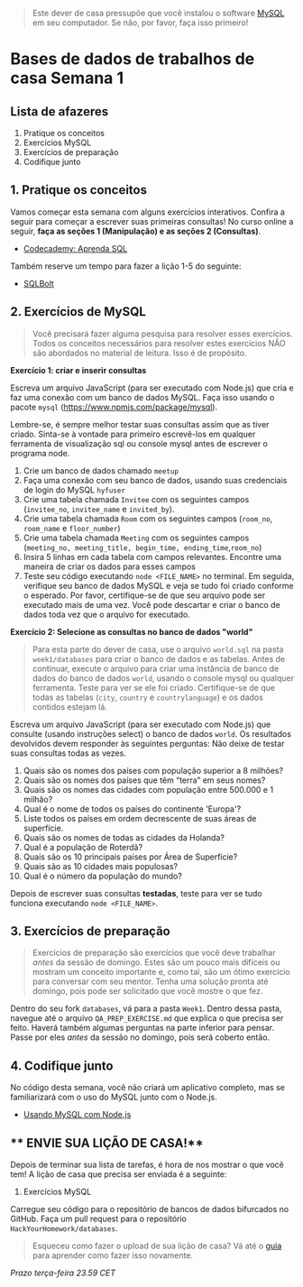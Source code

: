 > Este dever de casa pressupõe que você instalou o software [MySQL](https://dev.mysql.com/downloads/installer/) em seu computador. Se não, por favor, faça isso primeiro!

# Bases de dados de trabalhos de casa Semana 1

## **Lista de afazeres**

1. Pratique os conceitos
2. Exercícios MySQL
3. Exercícios de preparação
4. Codifique junto

## 1. **Pratique os conceitos**

Vamos começar esta semana com alguns exercícios interativos. Confira a seguir para começar a escrever suas primeiras consultas! No curso online a seguir, **faça as seções 1 (Manipulação) e as seções 2 (Consultas)**.

- [Codecademy: Aprenda SQL](https://www.codecademy.com/learn/learn-sql)

Também reserve um tempo para fazer a lição 1-5 do seguinte:

- [SQLBolt](https://sqlbolt.com/lesson/select_queries_introduction)

## 2. **Exercícios de MySQL**

> Você precisará fazer alguma pesquisa para resolver esses exercícios. Todos os conceitos necessários para resolver
> estes exercícios NÃO são abordados no material de leitura. Isso é de propósito.

**Exercício 1: criar e inserir consultas**

Escreva um arquivo JavaScript (para ser executado com Node.js) que cria e faz uma conexão com um banco de dados MySQL. Faça isso usando o pacote `mysql` (https://www.npmjs.com/package/mysql).

Lembre-se, é sempre melhor testar suas consultas assim que as tiver criado. Sinta-se à vontade para primeiro escrevê-los em qualquer ferramenta de visualização sql ou console mysql antes de escrever o programa node.

1. Crie um banco de dados chamado `meetup`
2. Faça uma conexão com seu banco de dados, usando suas credenciais de login do MySQL `hyfuser`
3. Crie uma tabela chamada `Invitee` com os seguintes campos (`invitee_no`, `invitee_name` e `invited_by`).
4. Crie uma tabela chamada `Room` com os seguintes campos (`room_no`, `room_name` e `floor_number`)
5. Crie uma tabela chamada `Meeting` com os seguintes campos (`meeting_no, meeting_title, begin_time, ending_time`,`room_no`)
6. Insira 5 linhas em cada tabela com campos relevantes. Encontre uma maneira de criar os dados para esses campos
7. Teste seu código executando `node <FILE_NAME>` no terminal. Em seguida, verifique seu banco de dados MySQL e veja se tudo foi criado conforme o esperado. Por favor, certifique-se de que seu arquivo pode ser executado mais de uma vez. Você pode descartar e criar o banco de dados toda vez que o arquivo for executado.

**Exercício 2: Selecione as consultas no banco de dados "world"**

> Para esta parte do dever de casa, use o arquivo `world.sql` na pasta `week1/databases` para criar o banco de dados e as tabelas. Antes de continuar, execute o arquivo para criar uma instância de banco de dados do banco de dados `world`, usando o console mysql ou qualquer ferramenta. Teste para ver se ele foi criado. Certifique-se de que todas as tabelas (`city`, `country` e `countrylanguage`) e os dados contidos estejam lá.

Escreva um arquivo JavaScript (para ser executado com Node.js) que consulte (usando instruções select) o banco de dados `world`. Os resultados devolvidos devem responder às seguintes perguntas:
Não deixe de testar suas consultas todas as vezes.

1. Quais são os nomes dos países com população superior a 8 milhões?
2. Quais são os nomes dos países que têm “terra” em seus nomes?
3. Quais são os nomes das cidades com população entre 500.000 e 1 milhão?
4. Qual é o nome de todos os países do continente 'Europa'?
5. Liste todos os países em ordem decrescente de suas áreas de superfície.
6. Quais são os nomes de todas as cidades da Holanda?
7. Qual é a população de Roterdã?
8. Quais são os 10 principais países por Área de Superfície?
9. Quais são as 10 cidades mais populosas?
10. Qual é o número da população do mundo?

Depois de escrever suas consultas **testadas**, teste para ver se tudo funciona executando `node <FILE_NAME>`.

## 3. **Exercícios de preparação**

> Exercícios de preparação são exercícios que você deve trabalhar _antes_ da sessão de domingo. Estes são um pouco mais difíceis ou mostram um conceito importante e, como tal, são um ótimo exercício para conversar com seu mentor. Tenha uma solução pronta até domingo, pois pode ser solicitado que você mostre o que fez.

Dentro do seu fork `databases`, vá para a pasta `Week1`. Dentro dessa pasta, navegue até o arquivo `QA_PREP_EXERCISE.md` que explica o que precisa ser feito. Haverá também algumas perguntas na parte inferior para pensar. Passe por eles _antes_ da sessão no domingo, pois será coberto então.

## 4. **Codifique junto**

No código desta semana, você não criará um aplicativo completo, mas se familiarizará com o uso do MySQL junto com o Node.js.

- [Usando MySQL com Node.js](https://www.youtube.com/watch?v=EN6Dx22cPRI)

## ** ENVIE SUA LIÇÃO DE CASA!**

Depois de terminar sua lista de tarefas, é hora de nos mostrar o que você tem! A lição de casa que precisa ser enviada é a seguinte:

1. Exercícios MySQL

Carregue seu código para o repositório de bancos de dados bifurcados no GitHub. Faça um pull request para o repositório `HackYourHomework/databases`.

> Esqueceu como fazer o upload de sua lição de casa? Vá até o [guia](../hand-in-homework-guide.md) para aprender como fazer isso novamente.

_Prazo terça-feira 23.59 CET_
